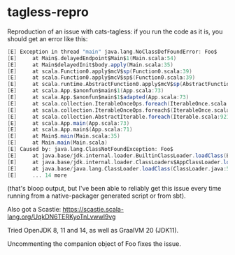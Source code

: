 # tagless-repro

Reproduction of an issue with cats-tagless: if you run the code as it is, you should get an error like this:

```scala
[E] Exception in thread "main" java.lang.NoClassDefFoundError: Foo$
[E]     at Main$.delayedEndpoint$Main$1(Main.scala:54)
[E]     at Main$delayedInit$body.apply(Main.scala:35)
[E]     at scala.Function0.apply$mcV$sp(Function0.scala:39)
[E]     at scala.Function0.apply$mcV$sp$(Function0.scala:39)
[E]     at scala.runtime.AbstractFunction0.apply$mcV$sp(AbstractFunction0.scala:17)
[E]     at scala.App.$anonfun$main$1(App.scala:73)
[E]     at scala.App.$anonfun$main$1$adapted(App.scala:73)
[E]     at scala.collection.IterableOnceOps.foreach(IterableOnce.scala:553)
[E]     at scala.collection.IterableOnceOps.foreach$(IterableOnce.scala:551)
[E]     at scala.collection.AbstractIterable.foreach(Iterable.scala:921)
[E]     at scala.App.main(App.scala:73)
[E]     at scala.App.main$(App.scala:71)
[E]     at Main$.main(Main.scala:35)
[E]     at Main.main(Main.scala)
[E] Caused by: java.lang.ClassNotFoundException: Foo$
[E]     at java.base/jdk.internal.loader.BuiltinClassLoader.loadClass(BuiltinClassLoader.java:581)
[E]     at java.base/jdk.internal.loader.ClassLoaders$AppClassLoader.loadClass(ClassLoaders.java:178)
[E]     at java.base/java.lang.ClassLoader.loadClass(ClassLoader.java:521)
[E]     ... 14 more
```

(that's bloop output, but I've been able to reliably get this issue every time running from a native-packager generated script or from sbt).

Also got a Scastie: https://scastie.scala-lang.org/UqkDN6TERKyoTnLvwwl9vg

Tried OpenJDK 8, 11 and 14, as well as GraalVM 20 (JDK11).

Uncommenting the companion object of Foo fixes the issue.
